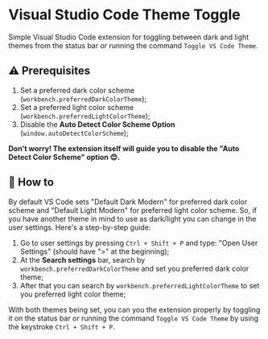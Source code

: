 # Visual Studio Code Theme Toggle

Simple Visual Studio Code extension for toggling between dark and light themes from the status bar or running the command `Toggle VS Code Theme`.

## ⚠️ Prerequisites

1. Set a preferred dark color scheme (`workbench.preferredDarkColorTheme`);
2. Set a preferred light color scheme (`workbench.preferredLightColorTheme`);
3. Disable the **Auto Detect Color Scheme Option** (`window.autoDetectColorScheme`);

**Don't worry! The extension itself will guide you to disable the "Auto Detect Color Scheme" option 😊.**

## 🤔 How to

By default VS Code sets "Default Dark Modern" for preferred dark color scheme and "Default Light Modern" for preferred light color scheme. So, if you have another theme in mind to use as dark/light you can change in the user settings. Here's a step-by-step guide:

1. Go to user settings by pressing `Ctrl + Shift + P` and type: "Open User Settings" (should have ">" at the beginning);
2. At the **Search settings** bar, search by `workbench.preferredDarkColorTheme` and set you preferred dark color theme;
3. After that you can search by `workbench.preferredLightColorTheme` to set you preferred light color theme;

With both themes being set, you can you the extension properly by toggling it on the status bar or running the command `Toggle VS Code Theme` by using the keystroke `Ctrl + Shift + P`.